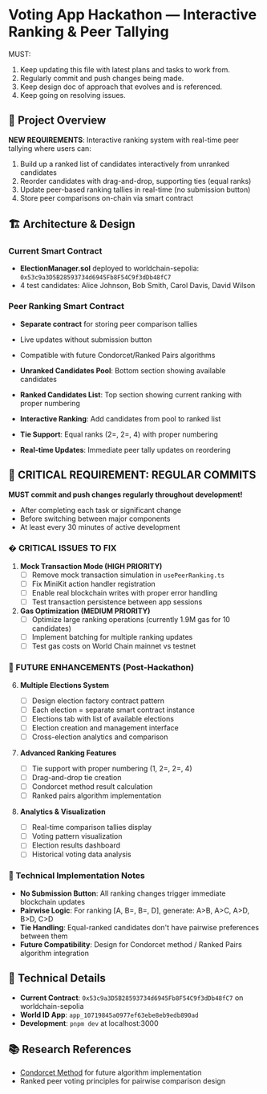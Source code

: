 # Voting App Hackathon — Interactive Ranking & Peer Tallying

MUST:

1. Keep updating this file with latest plans and tasks to work from.
2. Regularly commit and push changes being made.
3. Keep design doc of approach that evolves and is referenced.
4. Keep going on resolving issues.

## 🎯 Project Overview

**NEW REQUIREMENTS**: Interactive ranking system with real-time peer tallying where users can:

1. Build up a ranked list of candidates interactively from unranked candidates
2. Reorder candidates with drag-and-drop, supporting ties (equal ranks)
3. Update peer-based ranking tallies in real-time (no submission button)
4. Store peer comparisons on-chain via smart contract

## 🏗️ Architecture & Design

### Current Smart Contract

- **ElectionManager.sol** deployed to worldchain-sepolia: `0x53c9a3D5B28593734d6945Fb8F54C9f3dDb48fC7`
- 4 test candidates: Alice Johnson, Bob Smith, Carol Davis, David Wilson

### Peer Ranking Smart Contract

- **Separate contract** for storing peer comparison tallies
- Live updates without submission button
- Compatible with future Condorcet/Ranked Pairs algorithms

- **Unranked Candidates Pool**: Bottom section showing available candidates
- **Ranked Candidates List**: Top section showing current ranking with proper numbering
- **Interactive Ranking**: Add candidates from pool to ranked list
- **Tie Support**: Equal ranks (2=, 2=, 4) with proper numbering
- **Real-time Updates**: Immediate peer tally updates on reordering

## 🚨 **CRITICAL REQUIREMENT: REGULAR COMMITS**

**MUST commit and push changes regularly throughout development!**

- After completing each task or significant change
- Before switching between major components
- At least every 30 minutes of active development

### � CRITICAL ISSUES TO FIX

1. **Mock Transaction Mode (HIGH PRIORITY)**
   - [ ] Remove mock transaction simulation in `usePeerRanking.ts`
   - [ ] Fix MiniKit action handler registration
   - [ ] Enable real blockchain writes with proper error handling
   - [ ] Test transaction persistence between app sessions

2. **Gas Optimization (MEDIUM PRIORITY)**
   - [ ] Optimize large ranking operations (currently 1.9M gas for 10 candidates)
   - [ ] Implement batching for multiple ranking updates
   - [ ] Test gas costs on World Chain mainnet vs testnet

### 🚀 FUTURE ENHANCEMENTS (Post-Hackathon)

6. **Multiple Elections System**

   - [ ] Design election factory contract pattern
   - [ ] Each election = separate smart contract instance
   - [ ] Elections tab with list of available elections
   - [ ] Election creation and management interface
   - [ ] Cross-election analytics and comparison

7. **Advanced Ranking Features**
   - [ ] Tie support with proper numbering (1, 2=, 2=, 4)
   - [ ] Drag-and-drop tie creation
   - [ ] Condorcet method result calculation
   - [ ] Ranked pairs algorithm implementation

8. **Analytics & Visualization**
   - [ ] Real-time comparison tallies display
   - [ ] Voting pattern visualization
   - [ ] Election results dashboard
   - [ ] Historical voting data analysis

### 🔧 Technical Implementation Notes

- **No Submission Button**: All ranking changes trigger immediate blockchain updates
- **Pairwise Logic**: For ranking [A, B=, B=, D], generate: A>B, A>C, A>D, B>D, C>D
- **Tie Handling**: Equal-ranked candidates don't have pairwise preferences between them
- **Future Compatibility**: Design for Condorcet method / Ranked Pairs algorithm integration

## 🔧 Technical Details

- **Current Contract**: `0x53c9a3D5B28593734d6945Fb8F54C9f3dDb48fC7` on worldchain-sepolia
- **World ID App**: `app_10719845a0977ef63ebe8eb9edb890ad`
- **Development**: `pnpm dev` at localhost:3000

## 📚 Research References

- [Condorcet Method](https://en.wikipedia.org/wiki/Condorcet_method) for future algorithm implementation
- Ranked peer voting principles for pairwise comparison design
